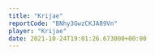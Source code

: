 ```yaml
---
title: "Krijae"
reportCode: "BNhy3GwzCKJA89Vn"
player: "Krijae"
date: 2021-10-24T19:01:26.673000+00:00
---
```

